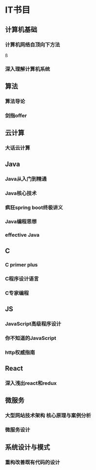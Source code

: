 # IT书目



## 计算机基础

### **计算机网络自顶向下方法**
ß
### **深入理解计算机系统**



## 算法

### 算法导论

### 剑指offer



## 云计算

### **大话云计算**



## **Java**

### **Java从入门到精通**

### **Java核心技术**

### **疯狂spring boot终极讲义**

### Java编程思想

### effective Java



## C

### **C primer plus**

### **C程序设计语言**

### **C专家编程**



## JS

### **JavaScript高级程序设计**

### **你不知道的JavaScript**

### 

### **http权威指南**



## React

### **深入浅出react和redux**



## 微服务

### **大型网站技术架构 核心原理与案例分析**

### 微服务设计



## 系统设计与模式

### **重构改善既有代码的设计**

